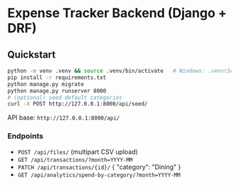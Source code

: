 # Expense Tracker Backend (Django + DRF)

## Quickstart
```bash
python -m venv .venv && source .venv/bin/activate   # Windows: .venv\Scripts\activate
pip install -r requirements.txt
python manage.py migrate
python manage.py runserver 8000
# (optional) seed default categories
curl -X POST http://127.0.0.1:8000/api/seed/
```
API base: `http://127.0.0.1:8000/api/`

### Endpoints
- `POST /api/files/` (multipart CSV upload)
- `GET /api/transactions/?month=YYYY-MM`
- `PATCH /api/transactions/{id}/`  { "category": "Dining" }
- `GET /api/analytics/spend-by-category/?month=YYYY-MM`

